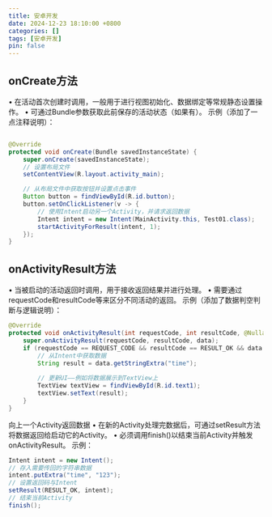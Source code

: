 ```yaml
---
title: 安卓开发
date: 2024-12-23 18:10:00 +0800
categories: []
tags: [安卓开发]
pin: false
---
```


## onCreate方法

• 在活动首次创建时调用，一般用于进行视图初始化、数据绑定等常规静态设置操作。
• 可通过Bundle参数获取此前保存的活动状态（如果有）。
示例（添加了一点注释说明）：


```java

@Override
protected void onCreate(Bundle savedInstanceState) {
    super.onCreate(savedInstanceState);
    // 设置布局文件
    setContentView(R.layout.activity_main);

    // 从布局文件中获取按钮并设置点击事件
    Button button = findViewById(R.id.button);
    button.setOnClickListener(v -> {
        // 使用Intent启动另一个Activity，并请求返回数据
        Intent intent = new Intent(MainActivity.this, Test01.class);
        startActivityForResult(intent, 1);
    });
}
```

## onActivityResult方法

• 当被启动的活动返回时调用，用于接收返回结果并进行处理。
• 需要通过requestCode和resultCode等来区分不同活动的返回。
示例（添加了数据判空判断与逻辑说明）：

```java
@Override
protected void onActivityResult(int requestCode, int resultCode, @Nullable Intent data) {
    super.onActivityResult(requestCode, resultCode, data);
    if (requestCode == REQUEST_CODE && resultCode == RESULT_OK && data != null) {
        // 从Intent中获取数据
        String result = data.getStringExtra("time");
        
        // 更新UI——例如将数据展示到TextView上
        TextView textView = findViewById(R.id.text1);
        textView.setText(result);
    }
}
```

向上一个Activity返回数据
• 在新的Activity处理完数据后，可通过setResult方法将数据返回给启动它的Activity。
• 必须调用finish()以结束当前Activity并触发onActivityResult。
示例：

```java
Intent intent = new Intent();
// 存入需要传回的字符串数据
intent.putExtra("time", "123");
// 设置返回码与Intent
setResult(RESULT_OK, intent);
// 结束当前Activity
finish();
```

